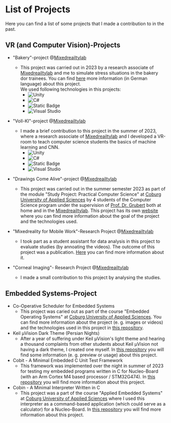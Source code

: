 # List of Projects

Here you can find a list of some projects that I made a contribution to in the past.

## VR (and Computer Vision)-Projects

- "Bakery"-project @[Mixedreailtylab](https://www.mixedrealitylab.de/)
    - This project was carried out in 2023 by a research associate of [Mixedreailtylab](https://www.mixedrealitylab.de/) and me
        to simulate stress situations in the bakery dor trainees.
        You can find [here](http://web.archive.org/web/20231209172926/https://www.hwk-oberfranken.de/artikel/vr-backshop-bereichert-kuenftig-ausbildung-fuer-den-baeckereifachverkauf-72,0,3161.html) more information (in German language) about this project.  
        We used following technologies in this projects:
        - ![Unity](https://img.shields.io/badge/unity-%23000000.svg?style=for-the-badge&logo=unity&logoColor=white)
        - ![C#](https://img.shields.io/badge/c%23-%23239120.svg?style=for-the-badge&logo=csharp&logoColor=white)
        - ![Static Badge](https://img.shields.io/badge/OpenXR--Plugin_for_Unity-red?style=for-the-badge)
        - ![Visual Studio](https://img.shields.io/badge/Visual%20Studio-5C2D91.svg?style=for-the-badge&logo=visual-studio&logoColor=white)

- "Voll-KI"-project @[Mixedreailtylab](https://www.mixedrealitylab.de/)
    - I made a brief contribution to this project in the summer of 2023, 
        where a research associate of [Mixedreailtylab](https://www.mixedrealitylab.de/) and I 
        developed a VR-room to teach computer science students the basics of machine learning and CNN.
        - ![Unity](https://img.shields.io/badge/unity-%23000000.svg?style=for-the-badge&logo=unity&logoColor=white)
        - ![C#](https://img.shields.io/badge/c%23-%23239120.svg?style=for-the-badge&logo=csharp&logoColor=white)
        - ![Static Badge](https://img.shields.io/badge/OpenXR--Plugin_for_Unity-red?style=for-the-badge)
        - ![Visual Studio](https://img.shields.io/badge/Visual%20Studio-5C2D91.svg?style=for-the-badge&logo=visual-studio&logoColor=white)

- "Drawings Come Alive"-project @[Mixedreailtylab](https://www.mixedrealitylab.de/)
    - This project was carried out in the summer semester 2023 as part of the module "Study Project: Practical Computer Science" at [Coburg University of
        Applied Sciences](https://www.hs-coburg.de/) by 4 students of the Computer Science program under the supervision of [Prof. Dr. Grubert](https://www.hs-coburg.de/ueber-uns/fakultaeten/elektrotechnik-und-informatik/personen/prof-dr-jens-grubert.html) both at home and in the [Mixedreailtylab](https://www.mixedrealitylab.de/). This project has its own [website](https://masihtabaei.gitbook.io/drawings-come-alive/) where you can find more information
        about the goal of the project and the technologies used.

- "Mixedreality for Mobile Work"-Research Project @[Mixedreailtylab](https://www.mixedrealitylab.de/)
    - I took part as a student assistant for data analysis in this project to evaluate studies (by annoating the videos).
        The outcome of this project was a publication. [Here](https://arxiv.org/abs/2401.14920v2) you can find more information about it.
- "Corneal Imaging"- Research Project @[Mixedreailtylab](https://www.mixedrealitylab.de/)
    - I made a small contribution to this project by analysing the studies.

## Embedded Systems-Project

- Co-Operative Scheduler for Embedded Systems
    - This project was caried out as part of the course "Embedded Operating Systems" at [Coburg University of Applied Sciences](https://www.hs-coburg.de/).
        You can find more information about the project (e. g. images or videos) and the technologies used in this project
        in [this repository](https://github.com/Masihtabaei/embedded-os-with-cooperative-multitasking).
- Keil µVision Dark Theme (Persian Nights)
    - After a year of suffering under Keil µVision's light theme and hearing a thousand complaints from other students about Keil µVision not having a dark theme, I created one myself. In [this repository](https://github.com/Masihtabaei/keil-dark-theme-persian-nights) you will find some information
    (e. g. preview or usage) about this project.
- Cobit - A Minimal Embedded C Unit Test Framework
    - This framework was implemented over the night in summer of 2023 for testing my embedded programs written in C for Nucleo-Board (with an Arm Cortex M4 based processor / STM32G474). In [this repository](https://github.com/Masihtabaei/cobit-minimal-embedded-c-unit-test-framework) you will find more information about this project.
- Cobin - A Minimal Interpreter Written in C
    - This project was a part of the course "Applied Embedded Systems" at [Coburg University of Applied Sciences](https://www.hs-coburg.de/) where
        I used this interpreter as a command-based application (which could serve as a calculator) for a Nucleo-Board.
        In [this repository](https://github.com/Masihtabaei/cobin-minimal-interpreter-in-c) you will find more information about
        this project.
